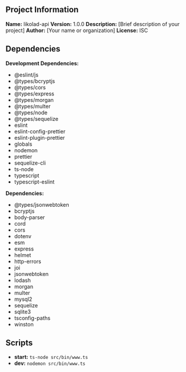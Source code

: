 ## Project Information

**Name:** likolad-api
**Version:** 1.0.0
**Description:** [Brief description of your project]
**Author:** [Your name or organization]
**License:** ISC

## Dependencies

**Development Dependencies:**

* @eslint/js
* @types/bcryptjs
* @types/cors
* @types/express
* @types/morgan
* @types/multer
* @types/node
* @types/sequelize
* eslint
* eslint-config-prettier
* eslint-plugin-prettier
* globals
* nodemon
* prettier
* sequelize-cli
* ts-node
* typescript
* typescript-eslint

**Dependencies:**

* @types/jsonwebtoken
* bcryptjs
* body-parser
* cord
* cors
* dotenv
* esm
* express
* helmet
* http-errors
* joi
* jsonwebtoken
* lodash
* morgan
* multer
* mysql2
* sequelize
* sqlite3
* tsconfig-paths
* winston

## Scripts

* **start:** `ts-node src/bin/www.ts`
* **dev:** `nodemon src/bin/www.ts`

